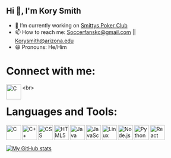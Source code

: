 ## Hi 👋, I'm Kory Smith

- 🔭 I’m currently working on [Smittys Poker Club]([url](https://poker.korymsmith.dev/login))
- 📫 How to reach me: Soccerfanskc@gmail.com || Korysmith@arizona.edu
- 😄 Pronouns: He/Him

# Connect with me:

[<img align="left" alt="C" width="40px" src="https://raw.githubusercontent.com/rahuldkjain/github-profile-readme-generator/master/src/images/icons/Social/linked-in-alt.svg" />]([https://en.cppreference.com/w/c](https://www.linkedin.com/in/korymsmith/))
<br>
# Languages and Tools:

[<img align="left" alt="C" width="40px" src="https://cdn.jsdelivr.net/gh/devicons/devicon/icons/c/c-original.svg" />](https://en.cppreference.com/w/c)
[<img align="left" alt="C++" width="40px" src="https://cdn.jsdelivr.net/gh/devicons/devicon/icons/cplusplus/cplusplus-original.svg" />](https://isocpp.org/)
[<img align="left" alt="CSS" width="40px" src="https://cdn.jsdelivr.net/gh/devicons/devicon/icons/css3/css3-original.svg" />](https://developer.mozilla.org/en-US/docs/Web/CSS)
[<img align="left" alt="HTML5" width="40px" src="https://cdn.jsdelivr.net/gh/devicons/devicon/icons/html5/html5-original.svg" />](https://developer.mozilla.org/en-US/docs/Web/HTML)
[<img align="left" alt="Java" width="40px" src="https://cdn.jsdelivr.net/gh/devicons/devicon/icons/java/java-original.svg" />](https://www.java.com)
[<img align="left" alt="JavaScript" width="40px" src="https://cdn.jsdelivr.net/gh/devicons/devicon/icons/javascript/javascript-original.svg" />](https://developer.mozilla.org/en-US/docs/Web/JavaScript)
[<img align="left" alt="Linux" width="40px" src="https://cdn.jsdelivr.net/gh/devicons/devicon/icons/linux/linux-original.svg" />](https://www.linux.org/)
[<img align="left" alt="Node.js" width="40px" src="https://cdn.jsdelivr.net/gh/devicons/devicon/icons/nodejs/nodejs-original.svg" />](https://nodejs.org/)
[<img align="left" alt="Python" width="40px" src="https://cdn.jsdelivr.net/gh/devicons/devicon/icons/python/python-original.svg" />](https://www.python.org/)
[<img align="left" alt="React" width="40px" src="https://cdn.jsdelivr.net/gh/devicons/devicon/icons/react/react-original.svg" />](https://react.dev)

<br clear="left"/>

[![My GitHub stats](https://github-readme-stats.vercel.app/api?username=Ksmith18skc&show_icons=true&theme=radical)](https://github.com/anuraghazra/github-readme-stats)


<!--
**Ksmith18skc/Ksmith18skc** is a ✨ _special_ ✨ repository because its `README.md` (this file) appears on your GitHub profile.

Here are some ideas to get you started:

- 🔭 I’m currently working on [Smittys Poker Club]([url](https://poker.korymsmith.dev/login))
- 🌱 I’m currently learning ...
- 👯 I’m looking to collaborate on ...
- 🤔 I’m looking for help with ...
- 💬 Ask me about ...
- 📫 How to reach me: Soccerfanskc@gmail.com || Korysmith@arizona.edu
- 😄 Pronouns: He/Him
- ⚡ Fun fact: ...
-->
